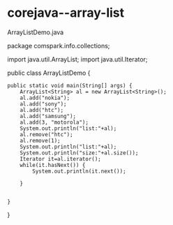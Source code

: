 # corejava--array-list

ArrayListDemo.java

package comspark.info.collections;

import java.util.ArrayList;
import java.util.Iterator;

public class ArrayListDemo {

	public static void main(String[] args) {
		ArrayList<String> al = new ArrayList<String>();
		al.add("nokia");
		al.add("sony");
		al.add("htc");
		al.add("samsung");
		al.add(3, "motorola");
		System.out.println("list:"+al);
		al.remove("htc");
		al.remove(1);
		System.out.println("list:"+al);
		System.out.println("size:"+al.size());
		Iterator it=al.iterator();
		while(it.hasNext()) {
			System.out.println(it.next());
			
		}


	}

}
